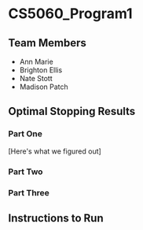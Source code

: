 # CS5060_Program1

## Team Members
- Ann Marie
- Brighton Ellis
- Nate Stott
- Madison Patch

## Optimal Stopping Results
### Part One
[Here's what we figured out]
### Part Two
### Part Three

## Instructions to Run
